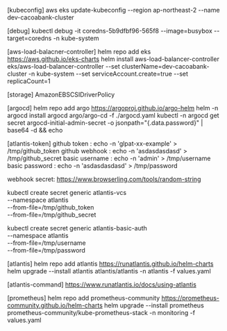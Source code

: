 [kubeconfig]
aws eks update-kubeconfig --region ap-northeast-2 --name dev-cacoabank-cluster

[debug]
kubectl debug -it coredns-5b9dfbf96-565f8  --image=busybox --target=coredns -n kube-system

[aws-load-balacner-controller]
helm repo add eks https://aws.github.io/eks-charts
helm install aws-load-balancer-controller eks/aws-load-balancer-controller --set clusterName=dev-cacoabank-cluster -n kube-system --set serviceAccount.create=true --set replicaCount=1

[storage]
AmazonEBSCSIDriverPolicy

[argocd]
helm repo add argo https://argoproj.github.io/argo-helm
helm -n argocd install argocd argo/argo-cd -f ./argocd.yaml
kubectl -n argocd get secret argocd-initial-admin-secret -o jsonpath="{.data.password}" | base64 -d && echo

[atlantis-token]
github token   : echo -n 'glpat-xx-example' > /tmp/github_token
github webhook : echo -n 'asdasdasdasd' > /tmp/github_secret
basic username : echo -n 'admin' > /tmp/username
basic password : echo -n 'asdasdasdasd' > /tmp/password

webhook secret: https://www.browserling.com/tools/random-string

kubectl create secret generic atlantis-vcs \
  --namespace atlantis \
  --from-file=/tmp/github_token \
  --from-file=/tmp/github_secret

kubectl create secret generic atlantis-basic-auth \
  --namespace atlantis \
  --from-file=/tmp/username \
  --from-file=/tmp/password

[atlantis]
helm repo add atlantis https://runatlantis.github.io/helm-charts
helm upgrade --install atlantis atlantis/atlantis -n atlantis -f values.yaml

[atlantis-command]
https://www.runatlantis.io/docs/using-atlantis

[prometheus]
helm repo add prometheus-community https://prometheus-community.github.io/helm-charts
helm upgrade --install prometheus prometheus-community/kube-prometheus-stack -n monitoring -f values.yaml